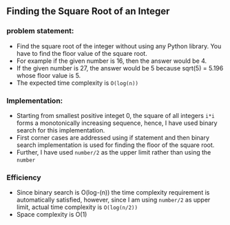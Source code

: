 ## Finding the Square Root of an Integer

### problem statement:
* Find the square root of the integer without using any Python library. You have to find the floor value of the square root.
* For example if the given number is 16, then the answer would be 4.
* If the given number is 27, the answer would be 5 because sqrt(5) = 5.196 whose floor value is 5.
* The expected time complexity is `O(log(n))`

### Implementation:
* Starting from smallest positive integet 0, the square of all integers `i*i` forms a monotonically increasing sequence, hence, I have used binary search for this implementation.
* First corner cases are addressed using if statement and then binary search implementation is used for finding the floor of the square root.
* Further, I have used `number/2` as the upper limit rather than using the `number`

### Efficiency

* Since binary search is O(log-(n)) the time complexity requirement is automatically satisfied, however, since I am using `number/2` as upper limit, actual time complexity is `O(log(n/2))`
* Space complexity is O(1)